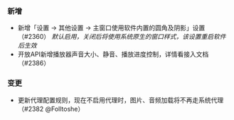 ### 新增

- 新增「设置 → 其他设置 → 主窗口使用软件内置的圆角及阴影」设置（#2360）
  *默认启用，关闭后将使用系统原生的窗口样式，该设置重启软件后生效*
- 开放API新增播放器声音大小、静音、播放进度控制，详情看接入文档（#2386）

### 变更

- 更新代理配置规则，现在不启用代理时，图片、音频加载将不再走系统代理（#2382 @Folltoshe）
